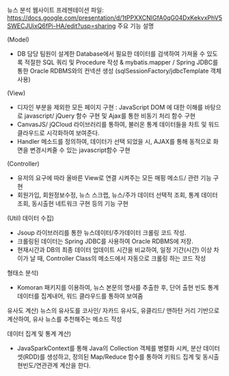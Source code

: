 뉴스 분석 웹사이트
프레젠테이션 파일: https://docs.google.com/presentation/d/1tPPXXCNIGfA0qG04DxKekvxPhV5SWECJUixQ6fPi-HA/edit?usp=sharing
주요 기능 설명

 (Model) 
- DB 담당 팀원이 설계한 Database에서 필요한 데이터를 검색하여 가져올 수 있도록 적절한 SQL 쿼리 및 Procedure 작성 & mybatis.mapper / Spring JDBC를 통한 Oracle RDBMS와의 컨넥션 생성 (sqlSessionFactory/jdbcTemplate 객체 사용) 



(View) 
- 디자인 부분을 제외한 모든 페이지 구현 : JavaScript DOM 에 대한 이해를 바탕으로 javascript/ jQuery 함수 구현 및 Ajax를 통한 비동기 처리 함수 구현 
- CanvasJS/ jQCloud 라이브러리를 통하여, 불러온 통계 데이터들을 차트 및 워드 클라우드로 시각화하여 보여준다.
- Handler 메소드를 정의하여, 데이터가 선택 되었을 시, AJAX를 통해 동적으로 화면을 변경시켜줄 수 있는 javascript함수 구현



(Controller) 
- 유저의 요구에 따라 올바른 View로 연결 시켜주는 모든 매핑 메소드/ 관련 기능 구현 
- 회원가입, 회원정보수정, 뉴스 스크랩, 뉴스/주가 데이터 선택적 조회, 통계 데이터 조회, 
동시출현 네트워크 구현 등의 기능 구현



(Util) 
데이터 수집)
- Jsoup 라이브러리를 통한 뉴스데이터/주가데이터 크롤링 코드 작성.
- 크롤링된 데이터는 Spring JDBC를 사용하여 Oracle RDBMS에 저장.
- 현재시간과 DB의 최종 데이터 업데이트 시간을 비교하여, 일정 기간(시간) 이상 차이가 날 때, Controller Class의 메소드에서 자동으로 크롤링 하는 코드 작성 


형태소 분석)
- Komoran 패키지를 이용하여, 뉴스 본문의 명사를 추출한 후, 단어 출현 빈도 통계데이터를 집계내어, 워드 클라우드를 통하여 보여줌


유사도 계산)
뉴스의 유사도를 코사인/ 자카드 유사도, 유클리드/ 맨하탄 거리 기반으로 계산하여, 유사 뉴스를 추천해주는 메소드 작성


데이터 집계 및 통계 계산)
- JavaSparkContext를 통해 Java의 Collection 객체를 병렬화 시켜, 분산 데이터셋(RDD)를 생성하고, 정의된 Map/Reduce 함수를 통하여 키워드 집계 및 동시출현빈도/연관관계 계산을 한다.
